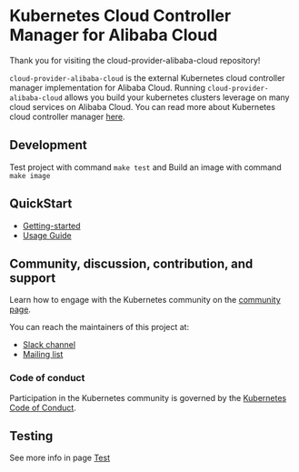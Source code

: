 # Kubernetes Cloud Controller Manager for Alibaba Cloud

Thank you for visiting the cloud-provider-alibaba-cloud repository!


`cloud-provider-alibaba-cloud` is the external Kubernetes cloud controller manager implementation for Alibaba Cloud. Running `cloud-provider-alibaba-cloud` allows you build your kubernetes clusters leverage on many cloud services on Alibaba Cloud. You can read more about Kubernetes cloud controller manager [here](https://kubernetes.io/docs/tasks/administer-cluster/running-cloud-controller/).

## Development

Test project with command ```make test``` and Build an image with command ```make image```

## QuickStart

- [Getting-started](docs/getting-started.md)
- [Usage Guide](docs/usage.md)


## Community, discussion, contribution, and support

Learn how to engage with the Kubernetes community on the [community page](http://kubernetes.io/community/).

You can reach the maintainers of this project at:

- [Slack channel](https://kubernetes.slack.com/messages/sig-cloud-provider)
- [Mailing list](https://groups.google.com/forum/#!forum/kubernetes-sig-cloud-provider)

### Code of conduct

Participation in the Kubernetes community is governed by the [Kubernetes Code of Conduct](code-of-conduct.md).

## Testing
See more info in page [Test](https://github.com/kubernetes/cloud-provider-alibaba-cloud/tree/master/docs/testing.md)